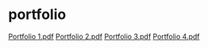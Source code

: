 # portfolio

[Portfolio 1.pdf](https://github.com/user-attachments/files/17747142/Portfolio.1.pdf)
[Portfolio 2.pdf](https://github.com/user-attachments/files/17747143/Portfolio.2.pdf)
[Portfolio 3.pdf](https://github.com/user-attachments/files/17747147/Portfolio.3.pdf)
[Portfolio 4.pdf](https://github.com/user-attachments/files/17747152/Portfolio.4.pdf)
